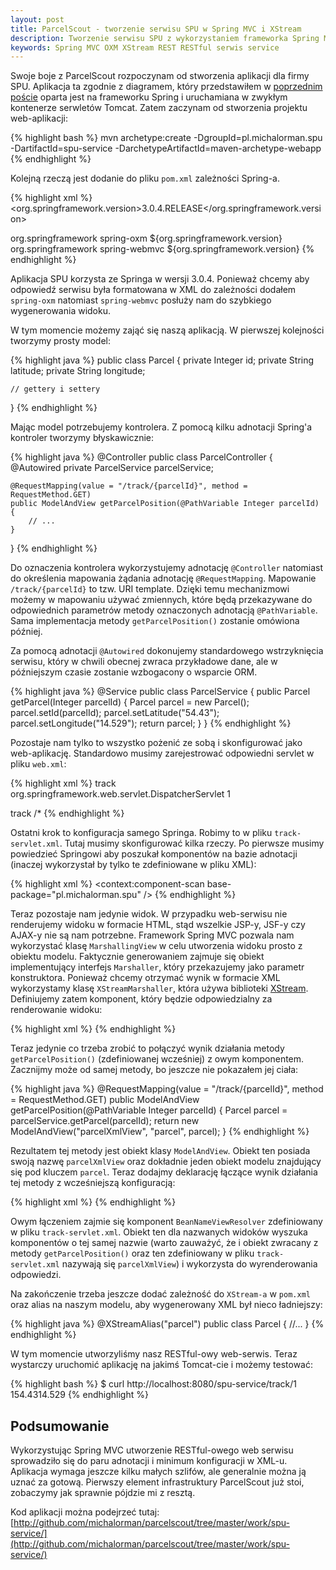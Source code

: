 ```yaml
---
layout: post
title: ParcelScout - tworzenie serwisu SPU w Spring MVC i XStream
description: Tworzenie serwisu SPU z wykorzystaniem frameworka Spring MVC oraz XStream.
keywords: Spring MVC OXM XStream REST RESTful serwis service
---
```

Swoje boje z ParcelScout rozpoczynam od stworzenia aplikacji dla firmy SPU. Aplikacja
ta zgodnie z diagramem, który przedstawiłem w [poprzednim poście](/blog/2010/08/parcelscout-zalozenia-i-architektura/)
oparta jest na frameworku Spring i uruchamiana w zwykłym kontenerze serwletów Tomcat.
Zatem zaczynam od stworzenia projektu web-aplikacji:

{% highlight bash %}
mvn archetype:create -DgroupId=pl.michalorman.spu -DartifactId=spu-service -DarchetypeArtifactId=maven-archetype-webapp
{% endhighlight %}

Kolejną rzeczą jest dodanie do pliku ``pom.xml`` zależności Spring-a.

{% highlight xml %}
<properties>
    <org.springframework.version>3.0.4.RELEASE</org.springframework.version>
</properties>

<dependencies>
    <dependency>
        <groupId>org.springframework</groupId>
        <artifactId>spring-oxm</artifactId>
        <version>${org.springframework.version}</version>
    </dependency>
    <dependency>
        <groupId>org.springframework</groupId>
        <artifactId>spring-webmvc</artifactId>
        <version>${org.springframework.version}</version>
    </dependency>
</dependencies>
{% endhighlight %}

Aplikacja SPU korzysta ze Springa w wersji 3.0.4. Ponieważ chcemy aby odpowiedź serwisu była formatowana w XML
do zależności dodałem ``spring-oxm`` natomiast ``spring-webmvc`` posłuży nam do szybkiego wygenerowania widoku.

W tym momencie możemy zająć się naszą aplikacją. W pierwszej kolejności tworzymy prosty model:

{% highlight java %}
public class Parcel {
    private Integer id;
    private String latitude;
    private String longitude;

    // gettery i settery
}
{% endhighlight %}

Mając model potrzebujemy kontrolera. Z pomocą kilku adnotacji Spring'a kontroler tworzymy błyskawicznie:

{% highlight java %}
@Controller
public class ParcelController {
    @Autowired
    private ParcelService parcelService;

    @RequestMapping(value = "/track/{parcelId}", method = RequestMethod.GET)
    public ModelAndView getParcelPosition(@PathVariable Integer parcelId) {
        // ...
    }
}
{% endhighlight %}

Do oznaczenia kontrolera wykorzystujemy adnotację ``@Controller`` natomiast do określenia mapowania żądania
adnotację ``@RequestMapping``. Mapowanie ``/track/{parcelId}`` to tzw. URI template. Dzięki temu
mechanizmowi możemy w mapowaniu używać zmiennych, które będą przekazywane do odpowiednich parametrów metody
oznaczonych adnotacją ``@PathVariable``. Sama implementacja metody ``getParcelPosition()`` zostanie omówiona później.

Za pomocą adnotacji ``@Autowired`` dokonujemy standardowego wstrzyknięcia serwisu, który w chwili obecnej
zwraca przykładowe dane, ale w późniejszym czasie zostanie wzbogacony o wsparcie ORM.

{% highlight java %}
@Service
public class ParcelService {
    public Parcel getParcel(Integer parcelId) {
        Parcel parcel = new Parcel();
        parcel.setId(parcelId);
        parcel.setLatitude("54.43");
        parcel.setLongitude("14.529");
        return parcel;
    }
}
{% endhighlight %}

Pozostaje nam tylko to wszystko pożenić ze sobą i skonfigurować jako web-aplikację. Standardowo musimy zarejestrować
odpowiedni servlet w pliku ``web.xml``:

{% highlight xml %}
<servlet>
    <servlet-name>track</servlet-name>
    <servlet-class>org.springframework.web.servlet.DispatcherServlet</servlet-class>
    <load-on-startup>1</load-on-startup>
</servlet>

<servlet-mapping>
    <servlet-name>track</servlet-name>
    <url-pattern>/*</url-pattern>
</servlet-mapping>
{% endhighlight %}

Ostatni krok to konfiguracja samego Springa. Robimy to w pliku ``track-servlet.xml``. Tutaj musimy skonfigurować
kilka rzeczy. Po pierwsze musimy powiedzieć Springowi aby poszukał komponentów na bazie adnotacji (inaczej wykorzystał
by tylko te zdefiniowane w pliku XML):

{% highlight xml %}
<context:component-scan base-package="pl.michalorman.spu" />
{% endhighlight %}

Teraz pozostaje nam jedynie widok. W przypadku web-serwisu nie renderujemy widoku w formacie HTML, stąd wszelkie
JSP-y, JSF-y czy AJAX-y nie są nam potrzebne. Framework Spring MVC pozwala nam wykorzystać klasę
``MarshallingView`` w celu utworzenia widoku prosto z obiektu modelu. Faktycznie
generowaniem zajmuje się obiekt implementujący interfejs ``Marshaller``, który przekazujemy
jako parametr konstruktora. Ponieważ chcemy otrzymać wynik w formacie XML wykorzystamy klasę ``XStreamMarshaller``,
która używa biblioteki [XStream](http://xstream.codehaus.org/). Definiujemy zatem komponent, który będzie
odpowiedzialny za renderowanie widoku:

{% highlight xml %}
<bean id="parcelXmlView"
    class="org.springframework.web.servlet.view.xml.MarshallingView">
    <constructor-arg>
        <bean class="org.springframework.oxm.xstream.XStreamMarshaller">
            <property name="autodetectAnnotations" value="true" />
        </bean>
    </constructor-arg>
</bean>
{% endhighlight %}

Teraz jedynie co trzeba zrobić to połączyć wynik działania metody ``getParcelPosition()`` (zdefiniowanej wcześniej)
z owym komponentem. Zacznijmy może od samej metody, bo jeszcze nie pokazałem jej ciała:

{% highlight java %}
@RequestMapping(value = "/track/{parcelId}", method = RequestMethod.GET)
public ModelAndView getParcelPosition(@PathVariable Integer parcelId) {
    Parcel parcel = parcelService.getParcel(parcelId);
    return new ModelAndView("parcelXmlView", "parcel", parcel);
}
{% endhighlight %}

Rezultatem tej metody jest obiekt klasy ``ModelAndView``. Obiekt ten posiada swoją nazwę ``parcelXmlView`` oraz
dokładnie jeden obiekt modelu znajdujący się pod kluczem ``parcel``. Teraz dodajmy deklarację łączące wynik
działania tej metody z wcześniejszą konfiguracją:

{% highlight xml %}
<bean class="org.springframework.web.servlet.view.BeanNameViewResolver" />
{% endhighlight %}

Owym łączeniem zajmie się komponent ``BeanNameViewResolver`` zdefiniowany w pliku ``track-servlet.xml``. Obiekt
ten dla nazwanych widoków wyszuka komponentów o tej samej nazwie (warto zauważyć, że i obiekt zwracany z metody ``getParcelPosition()`` oraz
ten zdefiniowany w pliku ``track-servlet.xml`` nazywają się ``parcelXmlView``) i wykorzysta do wyrenderowania odpowiedzi.

Na zakończenie trzeba jeszcze dodać zależność do ``XStream-a`` w ``pom.xml`` oraz alias na naszym modelu, aby
wygenerowany XML był nieco ładniejszy:

{% highlight java %}
@XStreamAlias("parcel")
public class Parcel {
  //...
}
{% endhighlight %}

W tym momencie utworzyliśmy nasz RESTful-owy web-serwis. Teraz wystarczy uruchomić aplikację na jakimś
Tomcat-cie i możemy testować:

{% highlight bash %}
$ curl http://localhost:8080/spu-service/track/1
<parcel><id>1</id><latitude>54.43</latitude><longitude>14.529</longitude></parcel>
{% endhighlight %}

## Podsumowanie

Wykorzystując Spring MVC utworzenie RESTful-owego web serwisu sprowadziło się do paru adnotacji
i minimum konfiguracji w XML-u. Aplikacja wymaga jeszcze kilku małych szlifów, ale generalnie można ją
uznać za gotową. Pierwszy element infrastruktury ParcelScout już stoi, zobaczymy jak sprawnie pójdzie mi
z resztą.

Kod aplikacji można podejrzeć tutaj:
[http://github.com/michalorman/parcelscout/tree/master/work/spu-service/](http://github.com/michalorman/parcelscout/tree/master/work/spu-service/)